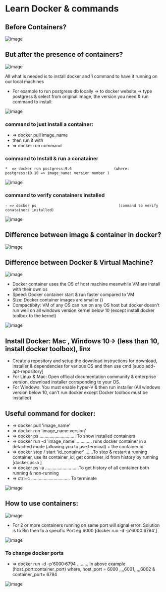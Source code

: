 # Learn Docker & commands

## Before Containers?

![image](https://user-images.githubusercontent.com/58276505/172675280-cd43db25-4b2c-43ac-84b1-74b9806e39d8.png)

## But after the presence of containers?

![image](https://user-images.githubusercontent.com/58276505/172675507-7a85ad98-95c8-4664-b09f-d7a320ea6fc6.png)

All what is needed is to install docker and 1 command to have it running on our local machines

* For example to run postgress db locally -> to docker website -> type postgress & select from original image, the version you need & run command to install:

![image](https://user-images.githubusercontent.com/58276505/172677240-40db547a-4b0b-463f-86ce-97462ae5bbdf.png)

### command to just install a container:
-  => docker pull image_name
-  then run it with
-  => docker run command

### command to Install & run a conatainer
```
*  => docker run postgress:9.6                   (where: postgress:10.10 => image_name: version number )                                  
```
![image](https://user-images.githubusercontent.com/58276505/172681904-a800e5d7-140b-4aa3-9f0e-52c29c56cc9e.png)

### command to verify conatainers installed
```
- => docker ps                                     (command to verify conatainers installed)                                  
```

![image](https://user-images.githubusercontent.com/58276505/172680904-2bd3113b-53b3-404d-8e2e-07032ce6fa75.png)

## Difference between image & container in docker?
![image](https://user-images.githubusercontent.com/58276505/172678459-f6f3844b-3991-446b-97f1-4ab3ae4fdac4.png)

## Difference between Docker & Virtual Machine?
![image](https://user-images.githubusercontent.com/58276505/172685961-dc406a98-be4b-4862-9834-2cd2b564be79.png)
- Docker container uses the OS of host machine meanwhile VM are install with their own os
- Speed: Docker container start & run faster compared to VM
- Size: Docker container images are smaller ()
- Compactibity: VM of any OS can run on any OS host but docker doesn't run well on all windows version kernel below 10 (except install docker toolbox to the kernel)

![image](https://user-images.githubusercontent.com/58276505/172686170-84ea5f92-fb3f-4db3-965e-c81369122f74.png)

## Install Docker: Mac , Windows 10-> (less than 10, install docker toolbox), linx
* Create a repository and setup the download instructions for download, installer & dependencies for various OS and then use cmd [sudo add-apt-repository]
* For Linux & Mac: Open official documentation community & enterprise version, download installer corrsponding to your OS.
* For Windows: You must enable hyper-V & then run installer (All windows version below 10, can't run docker except Docker toolbox must be installed)

## Useful command for docker:
*  => docker pull 'image_name'
*  => docker run 'image_name:version'
*  => docker ps ............................. To show installed containers
*  => docker run -d 'image_name' ............ runs docker container in a detached mode (allowing you to use terminal) + the container id 
*  => docker stop / start 'id_container' ......To stop & restart a running container, use its container_id; get container_id from history by running [docker ps-a ]
*  => docker ps -a ...........................To get history of all container both running & non-running 
*  => ctrl+c  ............................... To terminate

![image](https://user-images.githubusercontent.com/58276505/172697647-f48a9175-c10c-415d-9327-220433edcf25.png)

## How to use containers:
![image](https://user-images.githubusercontent.com/58276505/172699104-c4cd3709-c3bb-407c-93b2-dfec933f8b64.png)

* For 2 or more containers running on same port will signal error: Solution is to Bin then to a specific Port eg 6000 [docker run -d -p'6000:6794']

![image](https://user-images.githubusercontent.com/58276505/172701928-fd121a45-23cf-476e-99f4-ef68a564d9db.png)

### To change docker ports

*  => docker run -d -p'6000:6794 ......... In above example (host_port:container_port) where, host_port = 6000 ,,,,6001,,,,,6002 & container_port= 6794

![image](https://user-images.githubusercontent.com/58276505/172704010-545ae5fb-41ff-49fa-b497-3c81a69ad761.png)

  
